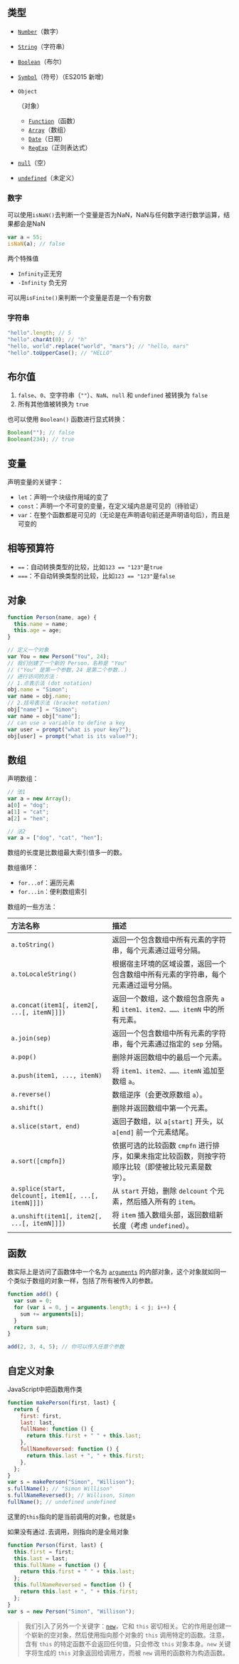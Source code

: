 ## 类型

- [`Number`](https://developer.mozilla.org/zh-CN/docs/Web/JavaScript/Reference/Global_Objects/Number)（数字）

- [`String`](https://developer.mozilla.org/zh-CN/docs/Web/JavaScript/Reference/Global_Objects/String)（字符串）

- [`Boolean`](https://developer.mozilla.org/zh-CN/docs/Web/JavaScript/Reference/Global_Objects/Boolean)（布尔）

- [`Symbol`](https://developer.mozilla.org/zh-CN/docs/Web/JavaScript/Reference/Global_Objects/Symbol)（符号）（ES2015 新增）

- `Object`

  （对象）

  - [`Function`](https://developer.mozilla.org/zh-CN/docs/Web/JavaScript/Reference/Global_Objects/Function)（函数）
  - [`Array`](https://developer.mozilla.org/zh-CN/docs/Web/JavaScript/Reference/Global_Objects/Array)（数组）
  - [`Date`](https://developer.mozilla.org/zh-CN/docs/Web/JavaScript/Reference/Global_Objects/Date)（日期）
  - [`RegExp`](https://developer.mozilla.org/zh-CN/docs/Web/JavaScript/Reference/Global_Objects/RegExp)（正则表达式）

- [`null`](https://developer.mozilla.org/zh-CN/docs/Web/JavaScript/Reference/Operators/null)（空）

- [`undefined`](https://developer.mozilla.org/zh-CN/docs/Web/JavaScript/Reference/Global_Objects/undefined)（未定义）

### 数字

可以使用`isNaN()`去判断一个变量是否为NaN，NaN与任何数字进行数学运算，结果都会是NaN

```javascript
var a = 55;
isNaN(a); // false
```

两个特殊值

- `Infinity`正无穷
- `-Infinity` 负无穷

可以用`isFinite()`来判断一个变量是否是一个有穷数

### 字符串

```javascript
"hello".length; // 5
"hello".charAt(0); // "h"
"hello, world".replace("world", "mars"); // "hello, mars"
"hello".toUpperCase(); // "HELLO"
```

## 布尔值

1. `false`、`0`、空字符串（`""`）、`NaN`、`null` 和 `undefined` 被转换为 `false`
2. 所有其他值被转换为 `true`

也可以使用 `Boolean()` 函数进行显式转换：

```javascript
Boolean(""); // false
Boolean(234); // true
```

## 变量

声明变量的关键字：

- `let`：声明一个块级作用域的变了
- `const`：声明一个不可变的变量，在定义域内总是可见的（待验证）
- `var`：在整个函数都是可见的（无论是在声明语句前还是声明语句后），而且是可变的

## 相等预算符

- `==`：自动转换类型的比较，比如`123 == "123"`是`true`
- `===`：不自动转换类型的比较，比如`123 == "123"`是`false`



## 对象

```javascript
function Person(name, age) {
  this.name = name;
  this.age = age;
}

// 定义一个对象
var You = new Person("You", 24);
// 我们创建了一个新的 Person，名称是 "You"
// ("You" 是第一个参数，24 是第二个参数..)
// 进行访问的方法：
// 1.点表示法 (dot notation)
obj.name = "Simon";
var name = obj.name;
// 2.括号表示法 (bracket notation)
obj["name"] = "Simon";
var name = obj["name"];
// can use a variable to define a key
var user = prompt("what is your key?");
obj[user] = prompt("what is its value?");

```

## 数组

声明数组：

```javascript
// 法1
var a = new Array();
a[0] = "dog";
a[1] = "cat";
a[2] = "hen";

// 法2
var a = ["dog", "cat", "hen"];
```

数组的长度是比数组最大索引值多一的数。

数组循环：

- `for...of`：遍历元素
- `for...in`：便利数组索引

数组的一些方法：

| 方法名称                                             | 描述                                                         |
| :--------------------------------------------------- | :----------------------------------------------------------- |
| `a.toString()`                                       | 返回一个包含数组中所有元素的字符串，每个元素通过逗号分隔。   |
| `a.toLocaleString()`                                 | 根据宿主环境的区域设置，返回一个包含数组中所有元素的字符串，每个元素通过逗号分隔。 |
| `a.concat(item1[, item2[, ...[, itemN]]])`           | 返回一个数组，这个数组包含原先 `a` 和 `item1、item2、……、itemN` 中的所有元素。 |
| `a.join(sep)`                                        | 返回一个包含数组中所有元素的字符串，每个元素通过指定的 `sep` 分隔。 |
| `a.pop()`                                            | 删除并返回数组中的最后一个元素。                             |
| `a.push(item1, ..., itemN)`                          | 将 `item1、item2、……、itemN` 追加至数组 `a`。                |
| `a.reverse()`                                        | 数组逆序（会更改原数组 `a`）。                               |
| `a.shift()`                                          | 删除并返回数组中第一个元素。                                 |
| `a.slice(start, end)`                                | 返回子数组，以 `a[start]` 开头，以 `a[end]` 前一个元素结尾。 |
| `a.sort([cmpfn])`                                    | 依据可选的比较函数 `cmpfn` 进行排序，如果未指定比较函数，则按字符顺序比较（即使被比较元素是数字）。 |
| `a.splice(start, delcount[, item1[, ...[, itemN]]])` | 从 `start` 开始，删除 `delcount` 个元素，然后插入所有的 `item`。 |
| `a.unshift(item1[, item2[, ...[, itemN]]])`          | 将 `item` 插入数组头部，返回数组新长度（考虑 `undefined`）。 |

## 函数

数实际上是访问了函数体中一个名为 [`arguments`](https://developer.mozilla.org/zh-CN/docs/Web/JavaScript/Reference/Functions/arguments) 的内部对象，这个对象就如同一个类似于数组的对象一样，包括了所有被传入的参数。

```javascript
function add() {
  var sum = 0;
  for (var i = 0, j = arguments.length; i < j; i++) {
    sum += arguments[i];
  }
  return sum;
}

add(2, 3, 4, 5); // 你可以传入任意个参数
```

## 自定义对象

JavaScript中把函数用作类

```javascript
function makePerson(first, last) {
  return {
    first: first,
    last: last,
    fullName: function () {
      return this.first + " " + this.last;
    },
    fullNameReversed: function () {
      return this.last + ", " + this.first;
    },
  };
}
var s = makePerson("Simon", "Willison");
s.fullName(); // "Simon Willison"
s.fullNameReversed(); // Willison, Simon
fullName(); // undefined undefined


```

这里的`this`指向的是当前调用的对象，也就是`s`

如果没有通过`.`去调用，则指向的是全局对象

```javascript
function Person(first, last) {
  this.first = first;
  this.last = last;
  this.fullName = function () {
    return this.first + " " + this.last;
  };
  this.fullNameReversed = function () {
    return this.last + ", " + this.first;
  };
}
var s = new Person("Simon", "Willison");
```

> 我们引入了另外一个关键字：[`new`](https://developer.mozilla.org/zh-CN/docs/Web/JavaScript/Reference/Operators/new)，它和 `this` 密切相关。它的作用是创建一个崭新的空对象，然后使用指向那个对象的 `this` 调用特定的函数。注意，含有 `this` 的特定函数不会返回任何值，只会修改 `this` 对象本身。`new` 关键字将生成的 `this` 对象返回给调用方，而被 `new` 调用的函数称为构造函数。